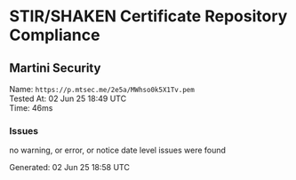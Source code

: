# STIR/SHAKEN Certificate Repository Compliance

## Martini Security

Name: `https://p.mtsec.me/2e5a/MWhso0k5X1Tv.pem`\
Tested At: 02 Jun 25 18:49 UTC\
Time: 46ms

### Issues

no warning, or error, or notice date level issues were found

Generated: 02 Jun 25 18:58 UTC